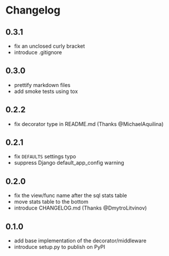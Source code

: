 # Changelog

## 0.3.1

- fix an unclosed curly bracket
- introduce .gitignore

## 0.3.0

- prettify markdown files
- add smoke tests using tox

## 0.2.2

- fix decorator type in README.md (Thanks @MichaelAquilina)

## 0.2.1

- fix `DEFAULTS` settings typo
- suppress Django default_app_config warning

## 0.2.0

- fix the view/func name after the sql stats table
- move stats table to the bottom
- introduce CHANGELOG.md (Thanks @DmytroLitvinov)

## 0.1.0

- add base implementation of the decorator/middleware
- introduce setup.py to publish on PyPI
